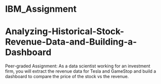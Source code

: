 # IBM_Assignment

# Analyzing-Historical-Stock-Revenue-Data-and-Building-a-Dashboard
Peer-graded Assignment: As a data scientist working for an investment firm, you will extract the revenue data for Tesla and GameStop and build a dashboard to compare the price of the stock vs the revenue. 

